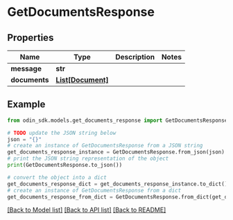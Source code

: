 # GetDocumentsResponse


## Properties

Name | Type | Description | Notes
------------ | ------------- | ------------- | -------------
**message** | **str** |  | 
**documents** | [**List[Document]**](Document.md) |  | 

## Example

```python
from odin_sdk.models.get_documents_response import GetDocumentsResponse

# TODO update the JSON string below
json = "{}"
# create an instance of GetDocumentsResponse from a JSON string
get_documents_response_instance = GetDocumentsResponse.from_json(json)
# print the JSON string representation of the object
print(GetDocumentsResponse.to_json())

# convert the object into a dict
get_documents_response_dict = get_documents_response_instance.to_dict()
# create an instance of GetDocumentsResponse from a dict
get_documents_response_from_dict = GetDocumentsResponse.from_dict(get_documents_response_dict)
```
[[Back to Model list]](../README.md#documentation-for-models) [[Back to API list]](../README.md#documentation-for-api-endpoints) [[Back to README]](../README.md)


